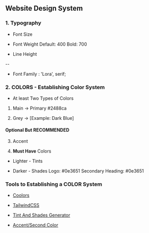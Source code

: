 ## Website Design System

### 1. Typography

- Font Size

- Font Weight
  Default: 400
  Bold: 700

- Line Height

--

- Font Family : 'Lora', serif;

### 2. COLORS - Establishing Color System

- At least Two Types of Colors

1. Main -> Primary #2488ca

2. Grey -> [Example: Dark Blue]

#### Optional But RECOMMENDED

3. Accent

4. **Must Have** Colors

- Lighter - Tints

- Darker - Shades
  Logo: #0e3651
  Secondary Heading: #0e3651

### Tools to Establishing a COLOR System

- [Coolors](https://coolors.co/)

- [TailwindCSS](https://tailwindcss.com/docs/background-color)

- [Tint And Shades Generator](https://maketintsandshades.com/)

- [Accent/Second Color](https://paletton.com/#uid=1000u0kllllaFw0g0qFqFg0w0aF)
